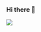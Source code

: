 ### Hi there 👋
<img align="center" src="https://github-readme-stats.vercel.app/api/?username=Nohet&show_icons=true&include_all_commits&theme=dracula" />

<br />
